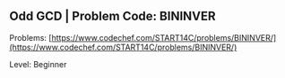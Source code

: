 ## Odd GCD | Problem Code: BININVER 
Problems: [https://www.codechef.com/START14C/problems/BININVER/](https://www.codechef.com/START14C/problems/BININVER/)

Level: Beginner